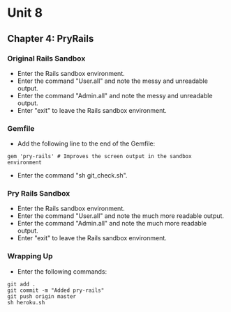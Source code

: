 # Unit 8
## Chapter 4: PryRails

### Original Rails Sandbox
* Enter the Rails sandbox environment.
* Enter the command "User.all" and note the messy and unreadable output.
* Enter the command "Admin.all" and note the messy and unreadable output.
* Enter "exit" to leave the Rails sandbox environment.

### Gemfile
* Add the following line to the end of the Gemfile:
```
gem 'pry-rails' # Improves the screen output in the sandbox environment
```
* Enter the command "sh git_check.sh".

### Pry Rails Sandbox
* Enter the Rails sandbox environment.
* Enter the command "User.all" and note the much more readable output.
* Enter the command "Admin.all" and note the much more readable output.
* Enter "exit" to leave the Rails sandbox environment.

### Wrapping Up
* Enter the following commands:
```
git add .
git commit -m "Added pry-rails"
git push origin master
sh heroku.sh
```

